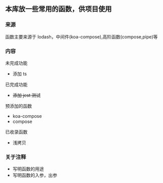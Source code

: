 <!--
 * @Author: ws
 * @Date: 2021-09-14 22:55:34
 * @LastEditors: ws
 * @LastEditTime: 2021-09-15 23:03:43
 * @Description:
-->

## 本库放一些常用的函数，供项目使用

### 来源

函数主要来源于 lodash，中间件(koa-compose),高阶函数(compose,pipe)等

### 内容

未完成功能

- 添加 ts

已完成功能

- ~~添加 jest 测试~~

预添加的函数

- koa-compose
- compose

已收录函数

- 浅拷贝

### 关于注释

- 写明函数的用途
- 写明函数的入参，出参
